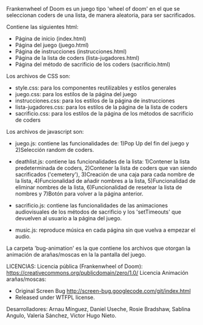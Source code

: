 Frankenwheel of Doom es un juego tipo 'wheel of doom' en el que se seleccionan coders de una lista, de manera aleatoria, para ser sacrificados. 



Contiene las siguientes html: 
- Página de inicio (index.html)
- Página del juego (juego.html)
- Página de instrucciones (instrucciones.html)
- Página de la lista de coders (lista-jugadores.html)
- Página del método de sacrificio de los coders (sacrificio.html)



Los archivos de CSS son: 
- style.css: para los componentes reutilizables y estilos generales
- juego.css: para los estilos de la página del juego
- instrucciones.css: para los estilos de la página de instrucciones
- lista-jugadores.css: para los estilos de la página de la lista de coders
- sacrificio.css: para los estilos de la página de los métodos de sacrificio de coders



Los archivos de javascript son: 
- juego.js: contiene las funcionalidades de: 1)Pop Up del fin del juego y 2)Selección random de coders.

- deathlist.js: contiene las funcionalidades de la lista: 1)Contener la lista predeterminada de coders, 2)Contener la lista de coders que van siendo sacrificados ('cemetery'), 3)Creación de una caja para cada nombre de la lista, 4)Funcionalidad de añadir nombres a la lista, 5)Funcionalidad de eliminar nombres de la lista, 6)Funcionalidad de resetear la lista de nombres y 7)Botón para volver a la página anterior.

- sacrificio.js: contiene las funcionalidades de las animaciones audiovisuales de los métodos de sacrificio y los 'setTimeouts' que devuelven al usuario a la página del juego. 

- music.js: reproduce música en cada página sin que vuelva a empezar el audio.


La carpeta 'bug-animation' es la que contiene los archivos que otorgan la animación de arañas/moscas en la la pantalla del juego. 



LICENCIAS: 
Licencia pública (Frankenwheel of Doom): https://creativecommons.org/publicdomain/zero/1.0/
Licencia Animación arañas/moscas:
- Original Screen Bug http://screen-bug.googlecode.com/git/index.html
- Released under WTFPL license.



Desarrolladores: Arnau Mínguez, Daniel Useche, Rosie Bradshaw, Sablina Angulo, Valeria Sánchez, Victor Hugo Nieto.
